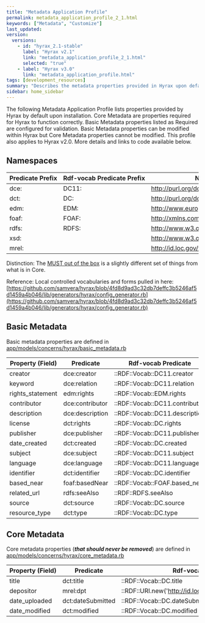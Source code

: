 ```yaml
---
title: "Metadata Application Profile"
permalink: metadata_application_profile_2_1.html
keywords: ["Metadata", "Customize"]
last_updated:
version:
  versions:
    - id: "hyrax_2.1-stable"
      label: "Hyrax v2.1"
      link: "metadata_application_profile_2_1.html"
      selected: "true"
    - label: "Hyrax v3.0"
      link: "metadata_application_profile.html"
tags: [development_resources]
summary: "Describes the metadata properties provided in Hyrax upon default installation, and the core properties required for Hyrax to function correctly"
sidebar: home_sidebar
---
```


<style>
  table {
    white-space: nowrap;
  }
</style>

The following Metadata Application Profile lists properties provided by Hyrax by default upon installation. Core Metadata are properties required for Hyrax to function correctly. Basic Metadata properties listed as Required are configured for validation. Basic Metadata properties can be modified within Hyrax but Core Metadata properties cannot be modified. This profile also applies to Hyrax v2.0. More details and links to code available below.

## Namespaces

| Predicate Prefix | Rdf-vocab Predicate Prefix | Namespace                              |
| ---------------- | -------------------------- | -------------------------------------- |
| dce:             | DC11:                      | http://purl.org/dc/elements/1.1/       |
| dct:             | DC:                        | http://purl.org/dc/terms/              |
| edm:             | EDM:                       | http://www.europeana.eu/schemas/edm/   |
| foaf:            | FOAF:                      | http://xmlns.com/foaf/0.1/             |
| rdfs:            | RDFS:                      | http://www.w3.org/2000/01/rdf-schema#  |
| xsd:             |                            | http://www.w3.org/2001/XMLSchema#      |
| mrel:            |                            | http://id.loc.gov/vocabulary/relators/ |

Distinction: The [MUST out of the box](https://github.com/samvera/hyrax/blob/master/app/forms/hyrax/forms/work_form.rb#L33) is a slightly different set of things from what is in Core.

Reference: Local controlled vocabularies and forms pulled in here: [https://github.com/samvera/hyrax/blob/4fd8d9ad3c32db7deffc3b5246af5d1459a4b046/lib/generators/hyrax/config_generator.rb](https://github.com/samvera/hyrax/blob/4fd8d9ad3c32db7deffc3b5246af5d1459a4b046/lib/generators/hyrax/config_generator.rb)

## Basic Metadata

Basic metadata properties are defined in [app/models/concerns/hyrax/basic_metadata.rb](https://github.com/samvera/hyrax/blob/2.0-stable/app/models/concerns/hyrax/basic_metadata.rb)

| Property (Field) | Predicate       | Rdf-vocab Predicate            | Recommendation  | Expected Value (Data Type)                    | Expected Value (Controlled Source)  | Multiple  | Obligation |
| ---------------- | --------------- | ------------------------------ | --------------- | --------------------------------------------- | ----------------------------------- | --------- | ---------- |
| creator          | dce:creator     | ::RDF::Vocab::DC11.creator     | MUST (Required) | xsd:string (Literal)                          | n/a                                 | TRUE      | {1,n}      |
| keyword          | dce:relation    | ::RDF::Vocab::DC11.relation    | MUST (Required) | xsd:string (Literal)                          | n/a                                 | TRUE      | {1,n}      |
| rights_statement | edm:rights      | ::RDF::Vocab::EDM.rights       | MUST (Required) | xsd:anyUri                                    | Rights statements menu as YAML      | **FALSE** | {1}        |
| contributor      | dce:contributor | ::RDF::Vocab::DC11.contributor | MAY             | xsd:string (Literal)                          | n/a                                 | TRUE      | {0,n}      |
| description      | dce:description | ::RDF::Vocab::DC11.description | MAY             | xsd:string (Literal)                          | n/a                                 | TRUE      | {0,n}      |
| license          | dct:rights      | ::RDF::Vocab::DC.rights        | MAY             | xsd:anyURI                                    | License menu as YAML                | TRUE      | {0,n}      |
| publisher        | dce:publisher   | ::RDF::Vocab::DC11.publisher   | MAY             | xsd:string (Literal)                          | n/a                                 | TRUE      | {0,n}      |
| date_created     | dct:created     | ::RDF::Vocab::DC.created       | MAY             | xsd:date or xsd:dateTime xsd:string (Literal) | n/a                                 | TRUE      | {0,n}      |
| subject          | dce:subject     | ::RDF::Vocab::DC11.subject     | MAY             | xsd:string (Literal)                          | n/a (but existing vocab encouraged) | TRUE      | {0,n}      |
| language         | dce:language    | ::RDF::Vocab::DC11.language    | MAY             | xsd:string (Literal)                          | n/a                                 | TRUE      | {0,n}      |
| identifier       | dct:identifier  | ::RDF::Vocab::DC.identifier    | MAY             | xsd:string (Literal)                          | n/a                                 | TRUE      | {0,n}      |
| based_near       | foaf:basedNear  | ::RDF::Vocab::FOAF.based_near  | MAY             | xsd:anyURI                                    | GeoNames web service                | TRUE      | {0,n}      |
| related_url      | rdfs:seeAlso    | ::RDF::RDFS.seeAlso            | MAY             | xsd:string or xsd:anyURI                      | n/a                                 | TRUE      | {0,n}      |
| source           | dct:source      | ::RDF::Vocab::DC.source        | MAY             | xsd:string (Literal)                          | n/a                                 | TRUE      | {0,n}      |
| resource_type    | dct:type        | ::RDF::Vocab::DC.type          | MAY             | xsd:string (Literal)                          | Type menu as YAML                   | TRUE      | {0,n}      |

## Core Metadata

Core metadata properties (**_that should never be removed_**) are defined in [app/models/concerns/hyrax/core_metadata.rb](https://github.com/samvera/hyrax/blob/2.0-stable/app/models/concerns/hyrax/core_metadata.rb)

| Property (Field) | Predicate         | Rdf-vocab Predicate                                         | Recommendation  | Expected Value (Data Type) | Expected Value (Controlled Source) | Multiple  | Obligation |
| ---------------- | ----------------- | ----------------------------------------------------------- | --------------- | -------------------------- | ---------------------------------- | --------- | ---------- |
| title            | dct:title         | ::RDF::Vocab::DC.title                                      | MUST (Required) | xsd:string (Literal)       | n/a                                | TRUE      | {1,n}      |
| depositor        | mrel:dpt          | ::RDF::URI.new('http://id.loc.gov/vocabulary/relators/dpt') | MUST (Required) | user                       | n/a                                | **FALSE** | {1}        |
| date_uploaded    | dct:dateSubmitted | ::RDF::Vocab::DC.dateSubmitted                              | MUST (Required) | Literal                    | n/a                                | **FALSE** | {1}        |
| date_modified    | dct:modified      | ::RDF::Vocab::DC.modified                                   | MUST (Required) | Literal                    | n/a                                | **FALSE** | {1}        |

